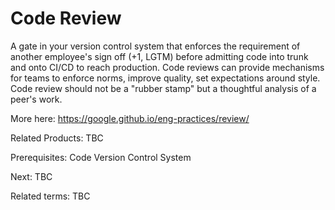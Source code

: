 # Code Review

A gate in your version control system that enforces the requirement of another employee's sign off (+1, LGTM) before admitting code into trunk and onto CI/CD to reach production.  Code reviews can provide mechanisms for teams to enforce norms, improve quality, set expectations around style.  Code review should not be a "rubber stamp" but a thoughtful analysis of a peer's work.

More here: <https://google.github.io/eng-practices/review/>

Related Products: TBC

Prerequisites: Code Version Control System

Next: TBC

Related terms: TBC
